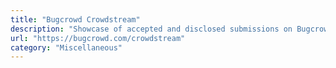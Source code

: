 ```yaml
---
title: "Bugcrowd Crowdstream"
description: "Showcase of accepted and disclosed submissions on Bugcrowd programs"
url: "https://bugcrowd.com/crowdstream"
category: "Miscellaneous"
---
```

